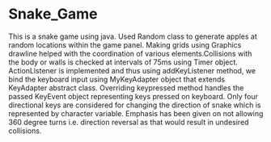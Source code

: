 # Snake_Game
This is a snake game using java. Used Random class to generate apples at random locations within the game panel. Making grids using Graphics drawline helped with the 
coordination of various elements.Collisions with the body or walls is checked at intervals of 75ms using Timer object. ActionListener is implemented and thus using 
addKeyListener method, we bind the keyboard input using MyKeyAdapter object that extends KeyAdapter abstract class. Overriding keypressed method handles the passed 
KeyEvent object representing keys pressed on keyboard. Only four directional keys are considered for changing the direction of snake which is represented by character 
variable. Emphasis has been given on not allowing 360 degree turns i.e. direction reversal as that would result in undesired collisions. 
